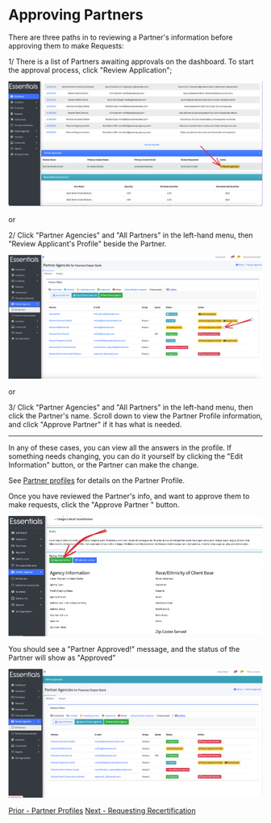 # Approving Partners

There are three paths in to reviewing a Partner's information before approving them to make Requests: 

1/  There is a list of Partners awaiting approvals on the dashboard.   To start the approval process, click "Review Application";


![Navigation to review application_from dashboard](images/partners/partners_review_application_from_dashboard.png)

or

2/  Click "Partner Agencies" and "All Partners" in the left-hand menu, then "Review Applicant's Profile" beside the Partner.


![Navigation to review application_from Partner_list](images/partners/partners_review_application_navigation.png)

or

3/  Click "Partner Agencies" and "All Partners" in the left-hand menu, then click the Partner's name.  Scroll down to view the Partner Profile information, and click "Approve Partner" if it has what is needed.


----------------------------------

In any of these cases, you can view all the answers in the profile.  If something needs changing, you can do it yourself by clicking the "Edit Information" button,  or the Partner can make the change.   

See [Partner profiles](pm_partner_profiles.md#viewing-a-partner-profile) for details on the Partner Profile.

Once you have reviewed the Partner's info, and want to approve them to make requests,  click the "Approve Partner " button.   

![](images/partners/partners_approving_1.png)

You should see a "Partner Approved!" message,  and the status of the Partner will show as "Approved"

![](images/partners/partners_approving_2.png)

[Prior - Partner Profiles](pm_partner_profiles.md) [Next - Requesting Recertification](pm_requesting_recertification.md)
